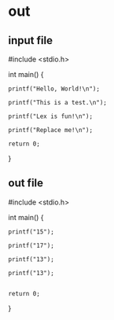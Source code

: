 # out

## input file


#include <stdio.h>

int main() {

    printf("Hello, World!\n");

    printf("This is a test.\n");

    printf("Lex is fun!\n");

    printf("Replace me!\n");

    return 0;

}

## out file


#include <stdio.h>

int main() {

    printf("15");
    
    printf("17");

    printf("13"); 

    printf("13");


    return 0;

}

